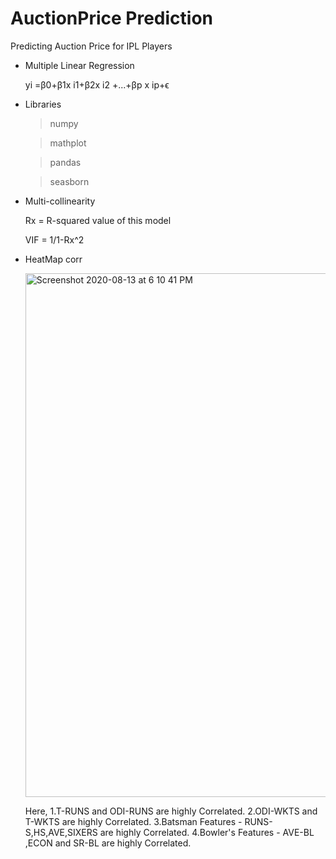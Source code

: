#  AuctionPrice Prediction
Predicting Auction Price for IPL Players 

* Multiple Linear Regression

  yi =β0+β1x i1+β2x i2 +...+βp x ip+ϵ


* Libraries
   
     >  numpy
    
     >   mathplot
   
     >   pandas
   
     >  seasborn

* Multi-collinearity 

     Rx = R-squared value of this model
     
     VIF = 1/1-Rx^2
     
* HeatMap corr

  <img width="838" alt="Screenshot 2020-08-13 at 6 10 41 PM" src="https://user-images.githubusercontent.com/39494791/90136149-5a1bf700-dd91-11ea-8732-516e262129da.png">
  
  Here, 1.T-RUNS and ODI-RUNS are highly Correlated.
        2.ODI-WKTS and T-WKTS are highly Correlated.
        3.Batsman Features - RUNS-S,HS,AVE,SIXERS are highly Correlated.
        4.Bowler's Features - AVE-BL ,ECON and SR-BL are highly Correlated.


     
     
